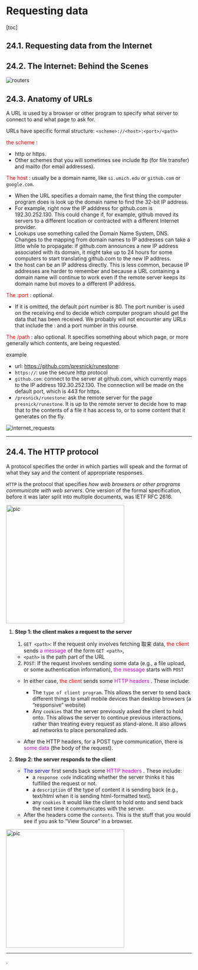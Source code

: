 
# Requesting data

[toc]

## 24.1. Requesting data from the Internet


## 24.2. The Internet: Behind the Scenes
![routers](https://i.imgur.com/lCnGQbd.png)


## 24.3. Anatomy of URLs

A URL is used by a browser or other program to specify what server to connect to and what page to ask for.

URLs have specific formal structure: `<scheme>://<host>:<port>/<path>`

<font color=red> the scheme </font>:
- http or https.
- Other schemes that you will sometimes see include ftp (for file transfer) and mailto (for email addresses).

<font color=red> The host </font>: usually be a domain name, like `si.umich.edu` or `github.com` or `google.com`.
- When the URL specifies a domain name, the first thing the computer program does is look up the domain name to find the 32-bit IP address.
- For example, right now the IP adddress for github.com is 192.30.252.130. This could change if, for example, github moved its servers to a different location or contracted with a different Internet provider.
- Lookups use something called the Domain Name System, DNS. Changes to the mapping from domain names to IP addresses can take a little while to propagate: if github.com announces a new IP address associated with its domain, it might take up to 24 hours for some computers to start translating github.com to the new IP address.
- the host can be an IP address directly. This is less common, because IP addresses are harder to remember and because a URL containing a domain name will continue to work even if the remote server keeps its domain name but moves to a different IP address.

<font color=red> The :port </font>: optional.
- If it is omitted, the default port number is 80. The port number is used on the receiving end to decide which computer program should get the data that has been received. We probably will not encounter any URLs that include the : and a port number in this course.

<font color=red> The /path </font>: also optional. It specifies something about which page, or more generally which contents, are being requested.


example
- url: https://github.com/presnick/runestone:
- `https://`: use the secure http protocol
- `github.com`: connect to the server at github.com, which currently maps to the IP address 192.30.252.130. The connection will be made on the default port, which is 443 for https.
- `/presnick/runestone`: ask the remote server for the page `presnick/runestone`. It is up to the remote server to decide how to map that to the contents of a file it has access to, or to some content that it generates on the fly.


![internet_requests](https://i.imgur.com/jMUOTWr.png)

---

## 24.4. The HTTP protocol

A protocol specifies the order in which parties will speak and the format of what they say and the content of appropriate responses.

`HTTP` is the protocol that specifies *how web browsers or other programs communicate with web servers*. One version of the formal specification, before it was later split into multiple documents, was IETF RFC 2616.


<img alt="pic" src="https://i.imgur.com/QbaZhAO.png" width="320">


1. **Step 1: the client makes a request to the server**
    1. `GET <path>`: If the request only involves fetching 取来 data, <font color=red> the client </font> sends <font color=dpurple> a message </font> of the form `GET <path>`,
    - `<path>` is the path part of the URL

    2. `POST`: If the request involves sending some data (e.g., a file upload, or some authentication information), <font color=dpurple> the message </font> starts with `POST`

    - In either case, <font color=red> the client </font>  sends some <font color=dpurple> HTTP headers </font>. These include:
      - The `type of client program`. This allows the server to send back different things to small mobile devices than desktop browsers (a “responsive” website)
      - Any `cookies` that the server previously asked the client to hold onto. This allows the server to continue previous interactions, rather than treating every request as stand-alone. It also allows ad networks to place personalized ads.

    - After the HTTP headers, for a POST type communication, there is <font color=dpurple> some data </font> (the body of the request).


2. **Step 2: the server responds to the client**
    - <font color=blue> The server </font> first sends back some <font color=dpurple> HTTP headers </font>. These include:
      - a `response code` indicating whether the server thinks it has fulfilled the request or not.
      - a `description` of the type of content it is sending back (e.g., text/html when it is sending html-formatted text).
      - any `cookies` it would like the client to hold onto and send back the next time it communicates with the server.
    - After the headers come the `contents`. This is the stuff that you would see if you ask to “View Source” in a browser.

<img alt="pic" src="https://i.imgur.com/MtUa9Gf.png" width="320">

---















.
